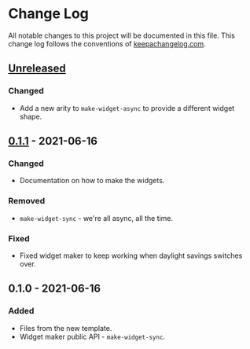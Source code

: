 # Change Log
All notable changes to this project will be documented in this file. This change log follows the conventions of [keepachangelog.com](http://keepachangelog.com/).

## [Unreleased]
### Changed
- Add a new arity to `make-widget-async` to provide a different widget shape.

## [0.1.1] - 2021-06-16
### Changed
- Documentation on how to make the widgets.

### Removed
- `make-widget-sync` - we're all async, all the time.

### Fixed
- Fixed widget maker to keep working when daylight savings switches over.

## 0.1.0 - 2021-06-16
### Added
- Files from the new template.
- Widget maker public API - `make-widget-sync`.

[Unreleased]: https://sourcehost.site/your-name/scramble/compare/0.1.1...HEAD
[0.1.1]: https://sourcehost.site/your-name/scramble/compare/0.1.0...0.1.1

